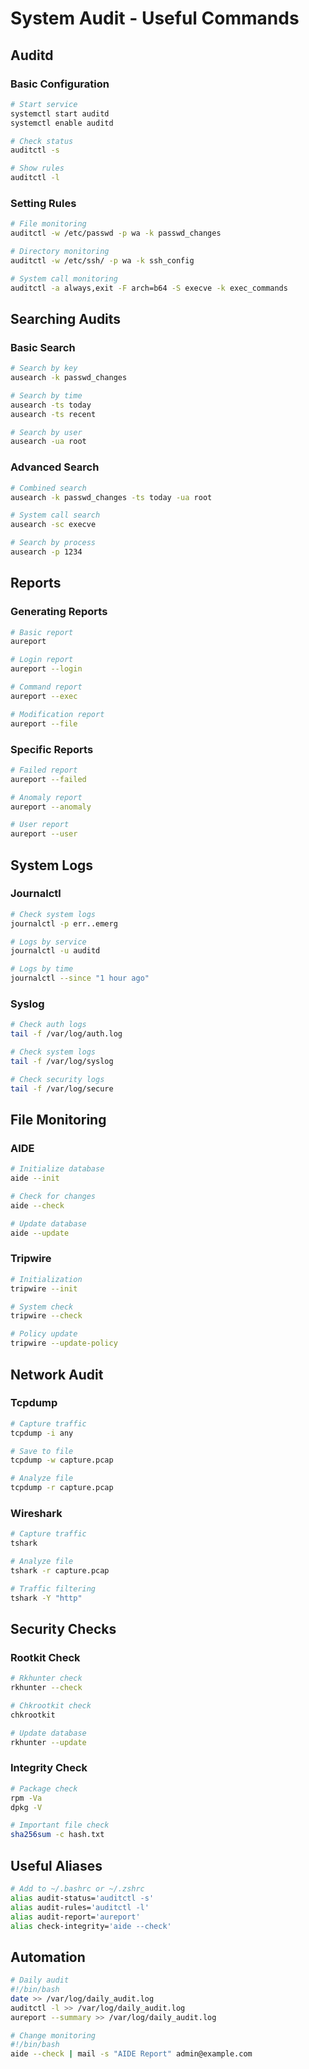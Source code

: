 # System Audit - Useful Commands

## Auditd
### Basic Configuration
```bash
# Start service
systemctl start auditd
systemctl enable auditd

# Check status
auditctl -s

# Show rules
auditctl -l
```

### Setting Rules
```bash
# File monitoring
auditctl -w /etc/passwd -p wa -k passwd_changes

# Directory monitoring
auditctl -w /etc/ssh/ -p wa -k ssh_config

# System call monitoring
auditctl -a always,exit -F arch=b64 -S execve -k exec_commands
```

## Searching Audits
### Basic Search
```bash
# Search by key
ausearch -k passwd_changes

# Search by time
ausearch -ts today
ausearch -ts recent

# Search by user
ausearch -ua root
```

### Advanced Search
```bash
# Combined search
ausearch -k passwd_changes -ts today -ua root

# System call search
ausearch -sc execve

# Search by process
ausearch -p 1234
```

## Reports
### Generating Reports
```bash
# Basic report
aureport

# Login report
aureport --login

# Command report
aureport --exec

# Modification report
aureport --file
```

### Specific Reports
```bash
# Failed report
aureport --failed

# Anomaly report
aureport --anomaly

# User report
aureport --user
```

## System Logs
### Journalctl
```bash
# Check system logs
journalctl -p err..emerg

# Logs by service
journalctl -u auditd

# Logs by time
journalctl --since "1 hour ago"
```

### Syslog
```bash
# Check auth logs
tail -f /var/log/auth.log

# Check system logs
tail -f /var/log/syslog

# Check security logs
tail -f /var/log/secure
```

## File Monitoring
### AIDE
```bash
# Initialize database
aide --init

# Check for changes
aide --check

# Update database
aide --update
```

### Tripwire
```bash
# Initialization
tripwire --init

# System check
tripwire --check

# Policy update
tripwire --update-policy
```

## Network Audit
### Tcpdump
```bash
# Capture traffic
tcpdump -i any

# Save to file
tcpdump -w capture.pcap

# Analyze file
tcpdump -r capture.pcap
```

### Wireshark
```bash
# Capture traffic
tshark

# Analyze file
tshark -r capture.pcap

# Traffic filtering
tshark -Y "http"
```

## Security Checks
### Rootkit Check
```bash
# Rkhunter check
rkhunter --check

# Chkrootkit check
chkrootkit

# Update database
rkhunter --update
```

### Integrity Check
```bash
# Package check
rpm -Va
dpkg -V

# Important file check
sha256sum -c hash.txt
```

## Useful Aliases
```bash
# Add to ~/.bashrc or ~/.zshrc
alias audit-status='auditctl -s'
alias audit-rules='auditctl -l'
alias audit-report='aureport'
alias check-integrity='aide --check'
```

## Automation
```bash
# Daily audit
#!/bin/bash
date >> /var/log/daily_audit.log
auditctl -l >> /var/log/daily_audit.log
aureport --summary >> /var/log/daily_audit.log

# Change monitoring
#!/bin/bash
aide --check | mail -s "AIDE Report" admin@example.com
```